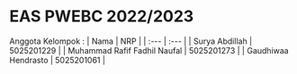 # EAS PWEBC 2022/2023

Anggota Kelompok :
| Nama  | NRP |
| :--- | :--- |
| Surya Abdillah | 5025201229  |
| Muhammad Rafif Fadhil Naufal | 5025201273  |
| Gaudhiwaa Hendrasto  | 5025201061  |
